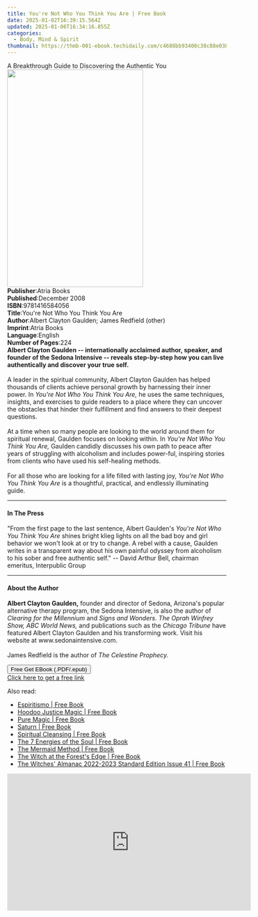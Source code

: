 ```yaml
---
title: You're Not Who You Think You Are | Free Book
date: 2025-01-02T16:39:15.564Z
updated: 2025-01-06T16:34:16.855Z
categories:
  - Body, Mind & Spirit
thumbnail: https://thmb-001-ebook.techidaily.com/c4688bb93400c38c88e038edacaa770b0c14f56e6192c2180fc508df07db3f7b.jpg
---
```

<main id="book-container">
  <div class="flex flex-col">
    <div class="book-brief flex-1 py-6 px-4 sm:p-6 md:py-10 md:px-8">
      <!-- brief-->
      <div class="book-brief-main">
        A Breakthrough Guide to Discovering the Authentic You
      </div>
    </div>
    <div
      class="book-meta-info flex-1 grid gap-4 col-start-1 col-end-3 row-start-1 sm:mb-6 sm:grid-cols-4 lg:gap-6 lg:col-start-2 lg:row-end-6 lg:row-span-6 lg:mb-0"
    >
      <div
        class="book-meta-info-left place-content-center mt-4 p-4 text-sm leading-6 col-start-2 col-span-2 dark:text-slate-400"
      >
        <img
          class="w-full h-500 object-cover rounded-lg sm:h-255 sm:col-span-2 lg:col-span-full"
          src="https://img-001-ebook.techidaily.com/6341dcdc76b1720ebd3575987d01caaac87525a6088239893a3ef77b1c4e0a7b.jpg"
          alt=""
          width="312"
          height="500"
        />
      </div>
      <div
        class="book-meta-info-right mt-2 col-start-1 row-start-2 col-span-3 self-center"
      >
        <!-- meta data  -->
        <div class="flex flex-col px-4 md:px-8">
          <div class="flex-1">
            <strong>Publisher</strong>:<span class="px-2">Atria Books</span>
          </div>
          <div class="flex-1">
            <strong>Published</strong>:<span class="px-2">December 2008</span>
          </div>
          <div class="flex-1">
            <strong>ISBN</strong>:<span class="px-2">9781416584056</span>
          </div>
          <div class="flex-1">
            <strong>Title</strong>:<span class="px-2"
              >You&#39;re Not Who You Think You Are</span
            >
          </div>
          <div class="flex-1">
            <strong>Author</strong>:<span class="px-2"
              >Albert Clayton Gaulden; James Redfield (other)</span
            >
          </div>
          <div class="flex-1">
            <strong>Imprint</strong>:<span class="px-2">Atria Books</span>
          </div>
          <div class="flex-1">
            <strong>Language</strong>:<span class="px-2">English</span>
          </div>
          <div class="flex-1">
            <strong>Number of Pages</strong>:<span class="px-2">224</span>
          </div>
        </div>
      </div>
    </div>
    <div class="book-description flex-1 py-6 px-4 sm:p-6 md:py-10 md:px-8">
      <div class="book-description-main">
        <div accordion-content="" id="description">
          <b
            >Albert Clayton Gaulden -- internationally acclaimed author,
            speaker, and founder of the Sedona Intensive -- reveals step-by-step
            how you can live authentically and discover your true self.</b
          >
          <br /><br />
          A leader in the spiritual community, Albert Clayton Gaulden has helped
          thousands of clients achieve personal growth by harnessing their inner
          power. In <i>You're Not Who You Think You Are,</i> he uses the same
          techniques, insights, and exercises to guide readers to a place where
          they can uncover the obstacles that hinder their fulfillment and find
          answers to their deepest questions. <br />
          <br />
          At a time when so many people are looking to the world around them for
          spiritual renewal, Gaulden focuses on looking within. In
          <i>You're Not Who You Think You Are,</i> Gaulden candidly discusses
          his own path to peace after years of struggling with alcoholism and
          includes power-ful, inspiring stories from clients who have used his
          self-healing methods. <br />
          <br />
          For all those who are looking for a life filled with lasting joy,<i>
            You're Not Who You Think You Are</i
          >
          is a thoughtful, practical, and endlessly illuminating guide.
        </div>
        <div class="accordion-fader"></div>
      </div>
    </div>
    <div class="book-excerpts flex-1 py-6 px-4 sm:p-6 md:py-10 md:px-8">
      <!-- excerpts-->
      <div class="book-excerpts-main">
        <hr />
        <h4 class="placeholder placeholder-heading">
          <span>In The Press</span>
        </h4>
        <p>
          "From the first page to the last sentence, Albert Gaulden's
          <i>You're Not Who You Think You Are</i> shines bright klieg lights on
          all the bad boy and girl behavior we won't look at or try to change. A
          rebel with a cause, Gaulden writes in a transparent way about his own
          painful odyssey from alcoholism to his sober and free authentic self."
          -- David Arthur Bell, chairman emeritus, Interpublic Group
        </p>
      </div>
    </div>
    <div class="book-about-author flex-1 py-6 px-4 sm:p-6 md:py-10 md:px-8">
      <!-- about author-->
      <div class="book-main-author-main">
        <hr />
        <h4 class="placeholder placeholder-heading">
          <span>About the Author</span>
        </h4>
        <p>
          <b>Albert Clayton Gaulden,</b> founder and director of Sedona,
          Arizona's popular alternative therapy program, the Sedona Intensive,
          is also the author of <i>Clearing for the Millennium</i> and
          <i>Signs and Wonders. The Oprah Winfrey Show, ABC World News,</i> and
          publications such as the <i>Chicago Tribune</i> have featured Albert
          Clayton Gaulden and his transforming work. Visit his website at
          www.sedonaintensive.com.<br /><br />James Redfield is the author of
          <i>The Celestine Prophecy.</i>
        </p>
      </div>
    </div>
    <div class="book-free-get flex-1 py-6 px-4 sm:p-6 md:py-10 md:px-8">
      <button
        id="btn-free-get"
        class="bg-blue-500 hover:bg-blue-700 text-white font-bold py-2 px-4 rounded"
      >
        Free Get EBook (.PDF/.epub)
      </button>
      <div id="countdown-display" class="px-2 text-lg mt-2"></div>
      <a
        id="free-link"
        class="hidden bg-blue-500 hover:bg-blue-700 text-white font-bold py-2 px-4 rounded"
        href="https://www.ebooks.com/en-us/book/371222/you-re-not-who-you-think-you-are/albert-clayton-gaulden/"
        target="_blank"
        >Click here to get a free link</a
      >
    </div>
    <script>
      let countdownTime = 0;
      let countdownInterval = null;
      document
        .getElementById('btn-free-get')
        .addEventListener('click', startCountdown);
      function startCountdown() {
        countdownTime = new Date().getTime() + 60000 * 3;
        countdownInterval = setInterval(updateCountdown, 1000);
        document.getElementById('btn-free-get').disabled = true;
        document
          .getElementById('btn-free-get')
          .classList.add('bg-gray-500', 'cursor-not-allowed');
      }
      function updateCountdown() {
        let currentTime = new Date().getTime();
        let timeLeft = countdownTime - currentTime;
        let secondsLeft = Math.floor(timeLeft / 1000);
        document.getElementById('countdown-display').innerHTML =
          `Remaining time: ${secondsLeft} seconds.`;
        if (secondsLeft <= 0) {
          clearInterval(countdownInterval);
          document.getElementById('btn-free-get').classList.add('hidden');
          document.getElementById('free-link').classList.remove('hidden');
          document.getElementById('countdown-display').innerHTML = '';
        }
      }
    </script>
  </div>
</main>

<ins class="adsbygoogle"
      style="display:block"
      data-ad-client="ca-pub-7571918770474297"
      data-ad-slot="8358498916"
      data-ad-format="auto"
      data-full-width-responsive="true"></ins>
    

<span class="atpl-alsoreadstyle">Also read:</span>
<div><ul>
<li><a href="https://novels-ebooks.techidaily.com/210233098-9781633412385-espiritismo/"><u>Espiritismo | Free Book</u></a></li>
<li><a href="https://novels-ebooks.techidaily.com/210233091-9781633412378-hoodoo-justice-magic/"><u>Hoodoo Justice Magic | Free Book</u></a></li>
<li><a href="https://novels-ebooks.techidaily.com/210233093-9781633412408-pure-magic/"><u>Pure Magic | Free Book</u></a></li>
<li><a href="https://novels-ebooks.techidaily.com/210233092-9781633412095-saturn/"><u>Saturn | Free Book</u></a></li>
<li><a href="https://novels-ebooks.techidaily.com/210233090-9781633412026-spiritual-cleansing/"><u>Spiritual Cleansing | Free Book</u></a></li>
<li><a href="https://novels-ebooks.techidaily.com/210233096-9781950253203-the-7-energies-of-the-soul/"><u>The 7 Energies of the Soul | Free Book</u></a></li>
<li><a href="https://novels-ebooks.techidaily.com/210233662-9781631953163-the-mermaid-method/"><u>The Mermaid Method | Free Book</u></a></li>
<li><a href="https://novels-ebooks.techidaily.com/210233095-9781633412392-the-witch-at-the-forests-edge/"><u>The Witch at the Forest's Edge | Free Book</u></a></li>
<li><a href="https://novels-ebooks.techidaily.com/210233097-9781881098829-the-witches-almanac-2022-2023-standard-edition-issue-41/"><u>The Witches' Almanac 2022-2023 Standard Edition Issue 41 | Free Book</u></a></li>
</ul></div>

<!-- affiliate ads begin -->
<iframe width="560" height="315" src="https://www.youtube.com/embed/gSKkJrJ57EA?si=WDOmInPE9EgQa_tB" title="YouTube video player" frameborder="0" allow="accelerometer; autoplay; clipboard-write; encrypted-media; gyroscope; picture-in-picture; web-share" referrerpolicy="strict-origin-when-cross-origin" allowfullscreen></iframe>
<!-- affiliate ads end -->

